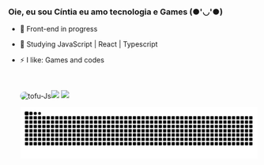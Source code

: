### Oie, eu sou Cíntia eu amo tecnologia e Games (●'◡'●) 

- 🔭 Front-end in progress
- 🌱 Studying JavaScript | React | Typescript
- ⚡ I like: Games and codes

 
  ##
  <div style="display: inline_block"><br>
  <img align="center" alt="tofu-Js" height="30" width="40" src="https://raw.githubusercontent.com/devicons/devicon/master/icons/javascript/javascript-plain.svg%22%3E
  <img align="center" alt="tofu-HTML" height="30" width="40" src="https://raw.githubusercontent.com/devicons/devicon/master/icons/html5/html5-original.svg%22%3E
  <img align="center" alt="tofu-CSS" height="30" width="40" src="https://raw.githubusercontent.com/devicons/devicon/master/icons/css3/css3-original.svg%22%3E
  <img align="right" alt="tofu-pic" height="150" style="border-radius:50px;" src="https://cdn.discordapp.com/attachments/761393596388868136/921696306232164372/eu.gif%22%3E
</div>
  
<div> 
  <a href = "mailto:cinthya.artesg@gmail.com"><img src="https://img.shields.io/badge/-Gmail-%23333?style=for-the-badge&logo=gmail&logoColor=white" target="_blank"></a>
  <a href="https://www.linkedin.com/in/cintia-souza-4690b1b4/" target="_blank"><img src="https://img.shields.io/badge/-LinkedIn-%230077B5?style=for-the-badge&logo=linkedin&logoColor=white" target="_blank"></a> 
 
  ![Snake animation](https://github.com/tofuzinha/tofuzinha/blob/output/github-contribution-grid-snake.svg)
 
</div>
